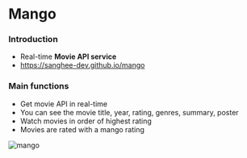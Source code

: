 # Mango

### Introduction

- Real-time **Movie API service**
- https://sanghee-dev.github.io/mango

### Main functions

- Get movie API in real-time
- You can see the movie title, year, rating, genres, summary, poster
- Watch movies in order of highest rating
- Movies are rated with a mango rating

![mango](https://user-images.githubusercontent.com/61302874/99915031-8528c600-2d44-11eb-8158-f03b798257db.png)
